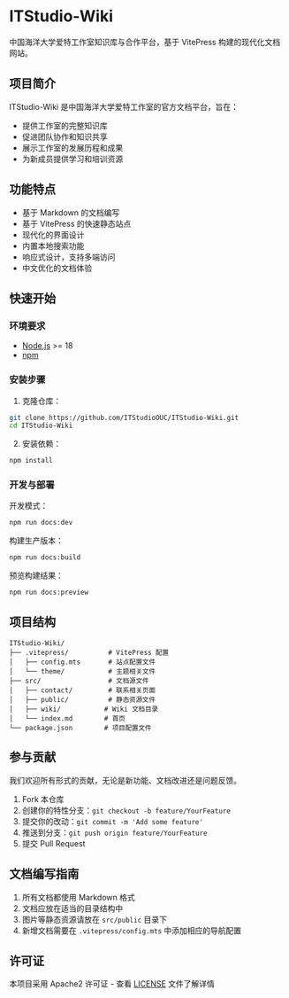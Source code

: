 # ITStudio-Wiki



中国海洋大学爱特工作室知识库与合作平台，基于 VitePress 构建的现代化文档网站。

## 项目简介

ITStudio-Wiki 是中国海洋大学爱特工作室的官方文档平台，旨在：
- 提供工作室的完整知识库
- 促进团队协作和知识共享
- 展示工作室的发展历程和成果
- 为新成员提供学习和培训资源

## 功能特点

- 基于 Markdown 的文档编写
- 基于 VitePress 的快速静态站点
- 现代化的界面设计
- 内置本地搜索功能
- 响应式设计，支持多端访问
- 中文优化的文档体验

## 快速开始

### 环境要求

- [Node.js](https://nodejs.org/) >= 18
- [npm](https://www.npmjs.com/)

### 安装步骤

1. 克隆仓库：
```bash
git clone https://github.com/ITStudioOUC/ITStudio-Wiki.git
cd ITStudio-Wiki
```

2. 安装依赖：
```bash
npm install
```

### 开发与部署

开发模式：
```bash
npm run docs:dev
```

构建生产版本：
```bash
npm run docs:build
```

预览构建结果：
```bash
npm run docs:preview
```

## 项目结构

```
ITStudio-Wiki/
├── .vitepress/          # VitePress 配置
│   ├── config.mts       # 站点配置文件
│   └── theme/           # 主题相关文件
├── src/                 # 文档源文件
│   ├── contact/         # 联系相关页面
│   ├── public/          # 静态资源文件
│   ├── wiki/           # Wiki 文档目录
│   └── index.md        # 首页
└── package.json        # 项目配置文件
```

## 参与贡献

我们欢迎所有形式的贡献，无论是新功能、文档改进还是问题反馈。

1. Fork 本仓库
2. 创建你的特性分支：`git checkout -b feature/YourFeature`
3. 提交你的改动：`git commit -m 'Add some feature'`
4. 推送到分支：`git push origin feature/YourFeature`
5. 提交 Pull Request

## 文档编写指南

1. 所有文档都使用 Markdown 格式
2. 文档应放在适当的目录结构中
3. 图片等静态资源请放在 `src/public` 目录下
4. 新增文档需要在 `.vitepress/config.mts` 中添加相应的导航配置

## 许可证

本项目采用 Apache2 许可证 - 查看 [LICENSE](LICENSE) 文件了解详情